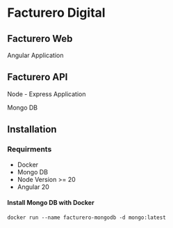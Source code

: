 # Facturero Digital


## Facturero Web

Angular Application


## Facturero API

Node - Express Application

Mongo DB

## Installation

### Requirments

* Docker
* Mongo DB
* Node Version >= 20
* Angular 20


#### Install Mongo DB with Docker


```
docker run --name facturero-mongodb -d mongo:latest
```
